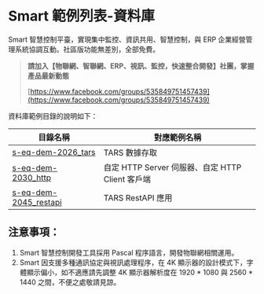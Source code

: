 # Smart 範例列表-資料庫

Smart 智慧控制平臺，實現集中監控、資訊共用、智慧控制，與 ERP 企業經營管理系統協調互動。社區版功能無差別，全部免費。

> **請加入【物聯網、智聯網、ERP、視訊、監控，快速整合開發】社團，掌握產品最新動態**
>
> [https://www.facebook.com/groups/535849751457439](https://www.facebook.com/groups/535849751457439)


資料庫範例目錄的說明如下：

|目錄名稱|對應範例名稱|
|-------|------------|
|[s-eq-dem-2026_tars](s-eq-dem-2026_tars/)|TARS 數據存取|
|[s-eq-dem-2030_http](s-eq-dem-2030_http/)|自定 HTTP Server 伺服器、自定 HTTP Client 客戶端|
|[s-eq-dem-2045_restapi](s-eq-dem-2045_restapi/)| TARS RestAPI 應用|

## 注意事項：
1. Smart 智慧控制開發工具採用 Pascal 程序語言，開發物聯網相關運用。
2. Smart 因支援多種通訊協定與視訊處理程序，在 4K 顯示器的設計模式下，字體顯示偏小，如不適應請先調整 4K 顯示器解析度在 1920 * 1080 與 2560 * 1440 之間，不便之處敬請見諒。
